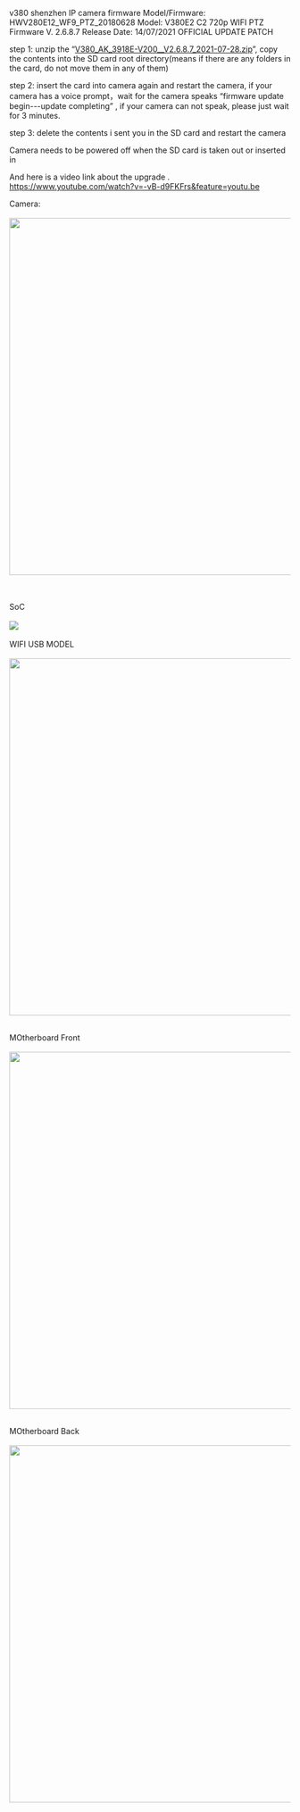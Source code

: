 v380 shenzhen IP camera firmware Model/Firmware: HWV280E12_WF9_PTZ_20180628
Model: V380E2 C2 720p WIFI PTZ
Firmware V. 2.6.8.7
Release Date: 14/07/2021
OFFICIAL UPDATE PATCH



step 1: unzip the “<a href="https://github.com/drtanzil/V380-Firmware/blob/main/V380_AK_3918E-V200__V2.6.8.7_2021-07-28.zip">V380_AK_3918E-V200__V2.6.8.7_2021-07-28.zip</a>”, copy the contents into the SD card root directory(means if there are any folders in the card, do not move them in any of them)

step 2: insert the card into camera again and restart the camera, if your camera has a voice prompt，wait for the camera speaks “firmware update begin---update completing” , if your camera can not speak, please just wait for 3 minutes.

step 3: delete the contents i sent you in the SD card and restart the camera

Camera needs to be powered off when the SD card is taken out or inserted in

And here is a video link about the upgrade . https://www.youtube.com/watch?v=-vB-d9FKFrs&feature=youtu.be

Camera:
<br>
<br>
<img src="https://github.com/drtanzil/V380-Firmware/blob/main/camera.jpg" width="640">

<br>
<br>
SoC
<br>
<br>
<img src="https://github.com/drtanzil/V380-Firmware/blob/main/SoC%20ANYKA%203918.png">
<br>
<br>
WIFI USB MODEL
<br>
<br>
<img src="https://github.com/drtanzil/V380-Firmware/blob/main/WF9%20WIFI%20USB%20RDA%205995%20UAS113.jpg" width="640">
<br>
<br>


MOtherboard Front
<br>
<br>
<img src="https://github.com/drtanzil/V380-Firmware/blob/main/Motherboard%20Front.jpg" width="640">
<br>
<br>

MOtherboard Back
<br>
<br>
<img src="https://github.com/drtanzil/V380-Firmware/blob/main/Motherboard%20Back.jpg" width="640">
<br>
<br>
